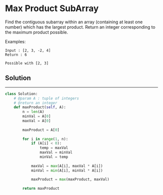 <h1>Max Product SubArray</h1>

<p>
Find the contiguous subarray within an array (containing at least one number) which has the largest product.
Return an integer corresponding to the maximum product possible.

Examples:

    Input : [2, 3, -2, 4]
    Return : 6 

    Possible with [2, 3]

<h2>Solution</h2>

***

```python
class Solution:
    # @param A : tuple of integers
    # @return an integer
    def maxProduct(self, A):
        n = len(A)
        minVal = A[0] 
        maxVal = A[0] 
      
        maxProduct = A[0] 
      
        for i in range(1, n): 
            if (A[i] < 0): 
                temp = maxVal 
                maxVal = minVal 
                minVal = temp 
    
            maxVal = max(A[i], maxVal * A[i]) 
            minVal = min(A[i], minVal * A[i]) 
      
            maxProduct = max(maxProduct, maxVal) 
      
        return maxProduct 
```